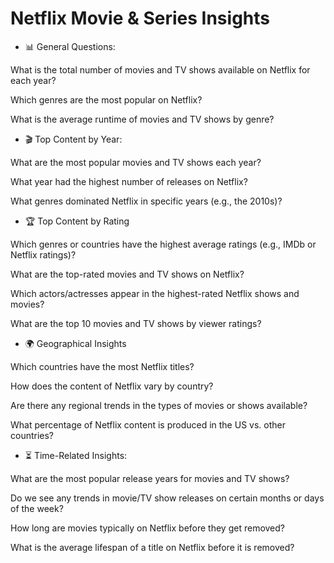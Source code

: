# Netflix Movie & Series Insights

- 📊 General Questions:

What is the total number of movies and TV shows available on Netflix for each year?

Which genres are the most popular on Netflix?

What is the average runtime of movies and TV shows by genre?

- 🎬 Top Content by Year:

What are the most popular movies and TV shows each year?

What year had the highest number of releases on Netflix?

What genres dominated Netflix in specific years (e.g., the 2010s)?

- 🏆 Top Content by Rating

Which genres or countries have the highest average ratings (e.g., IMDb or Netflix ratings)?

What are the top-rated movies and TV shows on Netflix?

Which actors/actresses appear in the highest-rated Netflix shows and movies?

What are the top 10 movies and TV shows by viewer ratings?

- 🌍 Geographical Insights

Which countries have the most Netflix titles?

How does the content of Netflix vary by country?

Are there any regional trends in the types of movies or shows available?

What percentage of Netflix content is produced in the US vs. other countries?

- ⏳ Time-Related Insights:

What are the most popular release years for movies and TV shows?

Do we see any trends in movie/TV show releases on certain months or days of the week?

How long are movies typically on Netflix before they get removed?

What is the average lifespan of a title on Netflix before it is removed?

